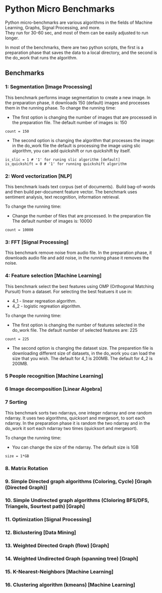 # Python Micro Benchmarks

Python micro-benchmarks are various algorithms in the fields of Machine Learning, Graphs, Signal Processing, and more.  
They run for 30-60 sec, and most of them can be easily adjusted to run longer.

In most of the benchmarks, there are two python scripts, the first is a preparation phase that saves the data to a local directory, and the second is the do_work that runs the algorithm.


## Benchmarks

### 1: Segmentation [Image Processing]
This benchmark performs image segmentation to create a new image. 
In the preparation phase, it downloads 150 (default) images and processes them in the running phase.
To change the running time:
- The first option is changing the number of images that are processedi in the preparation file. 
The default number of images is: 150
```
count = 150
```
- The second option is changing the algorithm that processes the image: in the do_work file the default is processing the image using slic algorithm, you can add quickshift or run quickshift by itself. 
```
is_slic = 1 # '1' for runing slic algorithm [default]
is_quickshift = 0 # '1' for running quickshift algorithm
```


### 2: Word vectorization [NLP]
This benchmark loads text corpus (set of documents).  Build bag-of-words and then build per-document feature vector. The benchmark uses sentiment analysis, text recognition, information retrieval.

To change the running time:
- Change the number of files that are processed. In the preparation file
The default number of images is: 10000
```
count = 10000
```


### 3: FFT [Signal Processing]
This benchmark remove noise from audio file.
In the preparation phase, it downloads audio file and add noise, in the running phase it removes the noise.


### 4: Feature selection [Machine Learning] 
This benchmark select the best features using OMP (Orthogonal Matching Pursuit) from a dataset. 
For selecting the best featuers it use in: 
- 4_1 - linear regreation algorithm.
- 4_2 - logistic regreation algorithm.

To change the running time:
- The first option is changing the number of features selected in the do_work file.
The default number of selected features are: 225 
```
count = 225
```
- The second option is changing the dataset size. The preparetion file is downloading different size of datasets, in the do_work you can load the size that you wish. 
The default for 4_1  is 200MB.
The default for 4_2  is 200MB.



### 5 People recognition [Machine Learning]

 
### 6 Image decomposition [Linear Algebra]


### 7 Sorting 
This benchmark sorts two ndarrays, one integer ndarray and one random ndarray. It uses two algorithms, quicksort and mergesort, to sort each ndarray.
In the preparation phase it is random the two ndarray and in the do_work it sort each ndarray two times (quicksort and mergesort).

To change the running time:
- You can change the size of the ndarray. The default size is 1GB 
```
size = 1*GB
```

### 8. Matrix Rotation

### 9. Simple Directed graph algorithms (Coloring, Cycle) [Graph (Directed Graph)]

### 10. Simple Undirected graph algorithms (Cloloring BFS/DFS, Triangels, Sourtest path) [Graph]

### 11. Optimization [Signal Processing]

### 12. Biclustering [Data Mining]

### 13. Weighted Directed Graph (flow) [Graph]

### 14. Weighted Undirected Graph (spanning tree) [Graph]

### 15. K-Nearest-Neighbors [Machine Learning]

### 16. Clustering algorithm (kmeans) [Machine Learning] 	



